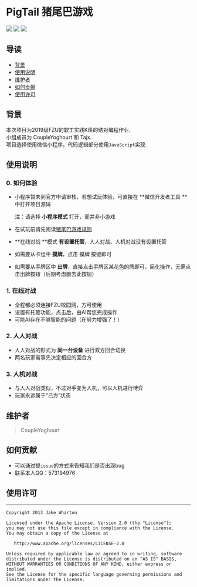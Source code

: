 # PigTail 猪尾巴游戏

<a href="https://github.com/CoupleYoghourt">
  <img src="https://badgen.net/badge/Author/bngel/blue?icon=telegram"/></a>
<a href="https://github.com/CoupleYoghourt/PigTail">  <img src="https://badgen.net/badge/PigTail/public/black?icon=github"/></a>
<a>
  <img src="https://badgen.net/badge/Language/JavaScript/pink?icon=eclipse"/>
</a>

## 导读

- [背景](#背景)
- [使用说明](#使用说明)
- [维护者](#维护者)
- [如何贡献](#如何贡献)
- [使用许可](#使用许可)

## 背景

本次项目为2019级FZU的软工实践K班的结对编程作业.</br>
小组成员为 CoupleYoghourt 和 Tajx.</br>
项目选择使用微信小程序，代码逻辑部分使用`JavaScript`实现.</br>

## 使用说明

### 0. 如何体验

- 小程序暂未到官方申请审核，若想试玩体验，可直接在 **微信开发者工具 **中打开项目源码

  注：请选择 **小程序模式** 打开，而并非小游戏

- 在试玩前请先阅读<a href="https://edu.cnblogs.com/campus/fzu/FZU_SE_K/homework/12286">猪尾巴游戏规则</a>

- **在线对战 **模式 **有设置托管**，人人对战、人机对战没有设置托管

- 如需要从卡组中 **摸牌**，点击 摸牌 按键即可

- 如需要从手牌区中 **出牌**，直接点击手牌区某花色的牌即可，简化操作，无需点击出牌按钮（后期考虑删去此按钮）

### 1. 在线对战

- 全程都必须连接FZU校园网，方可使用
- 设置有托管功能，点击后，由AI帮您完成操作
- 可能AI存在不够智能的问题（在努力增强了！）

### 2. 人人对战

- 人人对战的形式为 **同一台设备** 进行双方回合切换
- 两名玩家需事先决定相应的回合方

### 3. 人机对战
- 与人人对战类似，不过对手变为人机，可以人机进行博弈
- 玩家永远属于“己方”状态

## 维护者

> CoupleYoghourt

## 如何贡献

- 可以通过提`issue`的方式来告知我们是否出现bug
- 联系本人QQ：573194976

## 使用许可

-------

    Copyright 2013 Jake Wharton
    
    Licensed under the Apache License, Version 2.0 (the "License");
    you may not use this file except in compliance with the License.
    You may obtain a copy of the License at
    
       http://www.apache.org/licenses/LICENSE-2.0
    
    Unless required by applicable law or agreed to in writing, software
    distributed under the License is distributed on an "AS IS" BASIS,
    WITHOUT WARRANTIES OR CONDITIONS OF ANY KIND, either express or implied.
    See the License for the specific language governing permissions and
    limitations under the License.